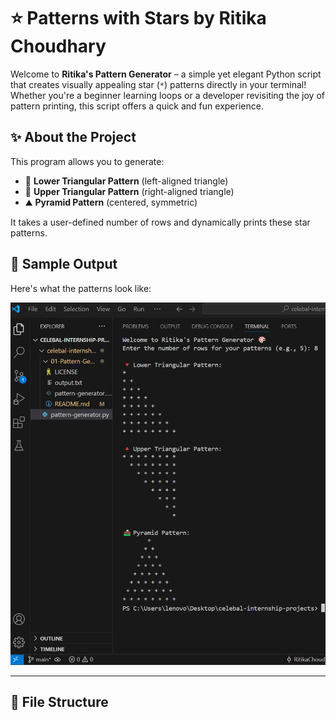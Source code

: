 # ⭐ Patterns with Stars by Ritika Choudhary

Welcome to **Ritika's Pattern Generator** – a simple yet elegant Python script that creates visually appealing star (`*`) patterns directly in your terminal! Whether you're a beginner learning loops or a developer revisiting the joy of pattern printing, this script offers a quick and fun experience.

## ✨ About the Project

This program allows you to generate:

- 🔻 **Lower Triangular Pattern** (left-aligned triangle)
- 🔺 **Upper Triangular Pattern** (right-aligned triangle)
- ⛰️  **Pyramid Pattern** (centered, symmetric)

It takes a user-defined number of rows and dynamically prints these star patterns.

## 📸 Sample Output

Here's what the patterns look like:

![Pattern Output](pattern_output.png)

---

## 📂 File Structure

